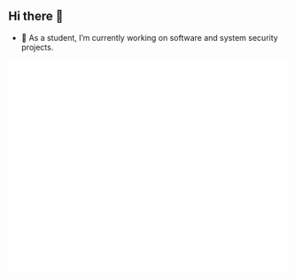 ## Hi there 👋

- 🔭 As a student, I’m currently working on software and system security projects.

![Metrics](/github-metrics.svg)

